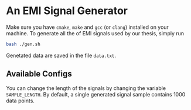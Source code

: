 # An EMI Signal Generator

Make sure you have `cmake`, `make` and `gcc` (or `clang`) installed on your machine. To generate all the of EMI signals used by our thesis, simply run

```bash
bash ./gen.sh
```

Genetated data are saved in the file `data.txt`.

## Available Configs

You can change the length of the signals by changing the variable `SAMPLE_LENGTH`. By default, a single generated signal sample contains 1000 data points.